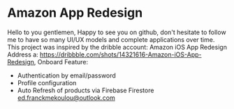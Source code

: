 # Amazon App Redesign
Hello to you gentlemen,
Happy to see you on github, don't hesitate to follow me to have so many UI/UX models and complete applications over time.
This project was inspired by the dribble account: Amazon iOS App Redesign
Address a: https://dribbble.com/shots/14321616-Amazon-iOS-App-Redesign,
Onboard Feature:
- Authentication by email/password
- Profile configuration
- Auto Refresh of products via Firebase Firestore
ed.franckmekoulou@outlook.com
